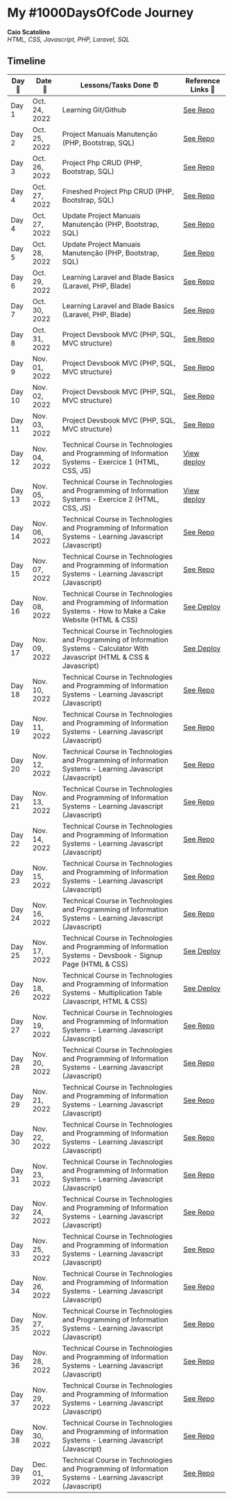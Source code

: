 # My #1000DaysOfCode Journey

**Caio Scatolino**  
*HTML, CSS, Javascript, PHP, Laravel, SQL* 

## Timeline

|**Day:pushpin:**|**Date &nbsp;:calendar:**|**Lessons/Tasks Done :alarm_clock:**| **Reference Links :link:**|
|------|-----------------|--------------------|---------------------|
|Day 1|Oct. 24, 2022| Learning Git/Github | [See Repo](https://github.com/CaioScatolino/moduloGit)|
|Day 2|Oct. 25, 2022| Project Manuais Manutenção (PHP, Bootstrap, SQL) | [See Repo](https://github.com/CaioScatolino/manuaisManutencao)|
|Day 3|Oct. 26, 2022| Project Php CRUD (PHP, Bootstrap, SQL) | [See Repo](https://github.com/CaioScatolino/crudPHP)|
|Day 4|Oct. 27, 2022| Fineshed Project Php CRUD (PHP, Bootstrap, SQL) | [See Repo](https://github.com/CaioScatolino/crudPHP)|
|Day 4|Oct. 27, 2022| Update Project Manuais Manutenção (PHP, Bootstrap, SQL) | [See Repo](https://github.com/CaioScatolino/manuaisManutencao)|
|Day 5|Oct. 28, 2022| Update Project Manuais Manutenção (PHP, Bootstrap, SQL) | [See Repo](https://github.com/CaioScatolino/manuaisManutencao)|
|Day 6|Oct. 29, 2022| Learning Laravel and Blade Basics (Laravel, PHP, Blade) | [See Repo](https://github.com/CaioScatolino/Aulas-Basicas)|
|Day 7|Oct. 30, 2022| Learning Laravel and Blade Basics (Laravel, PHP, Blade) | [See Repo](https://github.com/CaioScatolino/Aulas-Basicas)|
|Day 8|Oct. 31, 2022| Project Devsbook MVC (PHP, SQL, MVC structure) | [See Repo](https://github.com/CaioScatolino/mvc)|
|Day 9|Nov. 01, 2022| Project Devsbook MVC (PHP, SQL, MVC structure) | [See Repo](https://github.com/CaioScatolino/mvc)|
|Day 10|Nov. 02, 2022| Project Devsbook MVC (PHP, SQL, MVC structure) | [See Repo](https://github.com/CaioScatolino/mvc)|
|Day 11|Nov. 03, 2022| Project Devsbook MVC (PHP, SQL, MVC structure) | [See Repo](https://github.com/CaioScatolino/mvc)|
|Day 12|Nov. 04, 2022| Technical Course in Technologies and Programming of Information Systems - Exercice 1 (HTML, CSS, JS) | [View deploy](https://caioscatolino.github.io/Sem2Ex2/)|
|Day 13|Nov. 05, 2022| Technical Course in Technologies and Programming of Information Systems - Exercice 2 (HTML, CSS, JS) | [View deploy](https://caioscatolino.github.io/ProgramacaoWEB1Exercicio2/)|
|Day 14|Nov. 06, 2022| Technical Course in Technologies and Programming of Information Systems - Learning Javascript (Javascript) | [See Repo](https://github.com/CaioScatolino/Javascript)|
|Day 15|Nov. 07, 2022| Technical Course in Technologies and Programming of Information Systems - Learning Javascript (Javascript) | [See Repo](https://github.com/CaioScatolino/Javascript)|
|Day 16|Nov. 08, 2022| Technical Course in Technologies and Programming of Information Systems - How to Make a Cake Website (HTML & CSS) | [See Deploy](https://caioscatolino.github.io/Exercicio3/)|
|Day 17|Nov. 09, 2022| Technical Course in Technologies and Programming of Information Systems - Calculator With Javascript (HTML & CSS & Javascript) | [See Deploy](https://caioscatolino.github.io/CalculadoraJavascript-Ex3/)|
|Day 18|Nov. 10, 2022| Technical Course in Technologies and Programming of Information Systems - Learning Javascript (Javascript) | [See Repo](https://github.com/CaioScatolino/Javascript)|
|Day 19|Nov. 11, 2022| Technical Course in Technologies and Programming of Information Systems - Learning Javascript (Javascript) | [See Repo](https://github.com/CaioScatolino/Javascript)|
|Day 20|Nov. 12, 2022| Technical Course in Technologies and Programming of Information Systems - Learning Javascript (Javascript) | [See Repo](https://github.com/CaioScatolino/Javascript)|
|Day 21|Nov. 13, 2022| Technical Course in Technologies and Programming of Information Systems - Learning Javascript (Javascript) | [See Repo](https://github.com/CaioScatolino/Javascript)|
|Day 22|Nov. 14, 2022| Technical Course in Technologies and Programming of Information Systems - Learning Javascript (Javascript) | [See Repo](https://github.com/CaioScatolino/Javascript)|
|Day 23|Nov. 15, 2022| Technical Course in Technologies and Programming of Information Systems - Learning Javascript (Javascript) | [See Repo](https://github.com/CaioScatolino/Javascript)|
|Day 24|Nov. 16, 2022| Technical Course in Technologies and Programming of Information Systems - Learning Javascript (Javascript) | [See Repo](https://github.com/CaioScatolino/Javascript)|
|Day 25|Nov. 17, 2022| Technical Course in Technologies and Programming of Information Systems - Devsbook - Signup Page (HTML & CSS) | [See Deploy](https://caioscatolino.github.io/formularioDeCadastroSem4ProgramacaoWEB/)|
|Day 26|Nov. 18, 2022| Technical Course in Technologies and Programming of Information Systems - Multiplication Table (Javascript, HTML & CSS) | [See Deploy](https://caioscatolino.github.io/Ex4Tabuada/)|
|Day 27|Nov. 19, 2022| Technical Course in Technologies and Programming of Information Systems - Learning Javascript (Javascript) | [See Repo](https://github.com/CaioScatolino/Javascript)|
|Day 28|Nov. 20, 2022| Technical Course in Technologies and Programming of Information Systems - Learning Javascript (Javascript) | [See Repo](https://github.com/CaioScatolino/Javascript)|
|Day 29|Nov. 21, 2022| Technical Course in Technologies and Programming of Information Systems - Learning Javascript (Javascript) | [See Repo](https://github.com/CaioScatolino/Javascript)|
|Day 30|Nov. 22, 2022| Technical Course in Technologies and Programming of Information Systems - Learning Javascript (Javascript) | [See Repo](https://github.com/CaioScatolino/Javascript)|
|Day 31|Nov. 23, 2022| Technical Course in Technologies and Programming of Information Systems - Learning Javascript (Javascript) | [See Repo](https://github.com/CaioScatolino/Javascript)|
|Day 32|Nov. 24, 2022| Technical Course in Technologies and Programming of Information Systems - Learning Javascript (Javascript) | [See Repo](https://github.com/CaioScatolino/Javascript)|
|Day 33|Nov. 25, 2022| Technical Course in Technologies and Programming of Information Systems - Learning Javascript (Javascript) | [See Repo](https://github.com/CaioScatolino/Javascript)|
|Day 34|Nov. 26, 2022| Technical Course in Technologies and Programming of Information Systems - Learning Javascript (Javascript) | [See Repo](https://github.com/CaioScatolino/Javascript)|
|Day 35|Nov. 27, 2022| Technical Course in Technologies and Programming of Information Systems - Learning Javascript (Javascript) | [See Repo](https://github.com/CaioScatolino/Javascript)|
|Day 36|Nov. 28, 2022| Technical Course in Technologies and Programming of Information Systems - Learning Javascript (Javascript) | [See Repo](https://github.com/CaioScatolino/Javascript)|
|Day 37|Nov. 29, 2022| Technical Course in Technologies and Programming of Information Systems - Learning Javascript (Javascript) | [See Repo](https://github.com/CaioScatolino/Javascript)|
|Day 38|Nov. 30, 2022| Technical Course in Technologies and Programming of Information Systems - Learning Javascript (Javascript) | [See Repo](https://github.com/CaioScatolino/Javascript)|
|Day 39|Dec. 01, 2022| Technical Course in Technologies and Programming of Information Systems - Learning Javascript (Javascript) | [See Repo](https://github.com/CaioScatolino/Javascript)|

